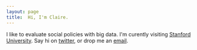 ```yaml
---
layout: page
title:  Hi, I'm Claire.
---
```

I like to evaluate social policies with big data. I'm curently visiting [Stanford University](https://siepr.stanford.edu). 
Say hi on [twitter](https://twitter.com/cmontialoux), or drop me an [email](claire.montialoux@gmail.com). 

